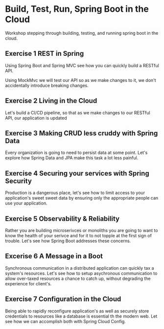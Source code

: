 # Build, Test, Run, Spring Boot in the Cloud

Workshop stepping through building, testing, and running spring boot in the cloud.

## Exercise 1 REST in Spring

Using Spring Boot and Spring MVC see how you can quickly build a RESTful API.

Using MockMvc we will test our API so as we make changes to it, we don't accidentally introduce breaking changes.

## Exercise 2 Living in the Cloud

Let's build a CI/CD pipeline, so that as we make changes to our RESTful API, our application is updated

## Exercise 3 Making CRUD less cruddy with Spring Data

Every organization is going to need to persist data at some point. Let's explore how Spring Data and JPA make this task a lot less painful.

## Exercise 4 Securing your services with Spring Security

Production is a dangerous place, let's see how to limit access to your application's sweet sweet data by ensuring only the appropriate people can use your application.

## Exercise 5 Observability & Reliability

Rather you are building microserivces or monoliths you are going to want to know the health of your serivce and for it to not topple at the first sign of trouble. Let's see how Spring Boot addresses these concerns. 

## Excerise 6 A Message in a Boot

Synchronous communication in a distributed application can quickly tax a system's resources. Let's see how to setup asychronous communication to allow over-taxed resources a chance to catch up, without degrading the experience for client's. 

## Exercise 7 Configuration in the Cloud 

Being able to rapidly reconfigure application's as well as securely store credentials to resources like a database is essential th the modern web. Let see how we can accomplish both with Spring Cloud Config. 
